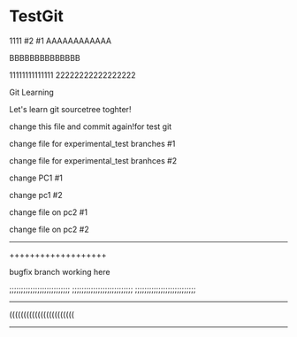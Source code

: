 # TestGit
1111
#2
#1
AAAAAAAAAAAA

BBBBBBBBBBBBBB

11111111111111
22222222222222222


Git Learning

Let's learn git sourcetree toghter!

change this file and commit again!for test git

change file for experimental_test branches #1

change file for experimental_test branhces #2

change PC1 #1

change pc1 #2

change file on pc2 #1

change file on pc2 #2

------------------

+++++++++++++++++++

bugfix branch working here


;;;;;;;;;;;;;;;;;;;;;;;;;;
;;;;;;;;;;;;;;;;;;;;;;;;;;
;;;;;;;;;;;;;;;;;;;;;;;;;;




***********************

(((((((((((((((((((((((

***********************

